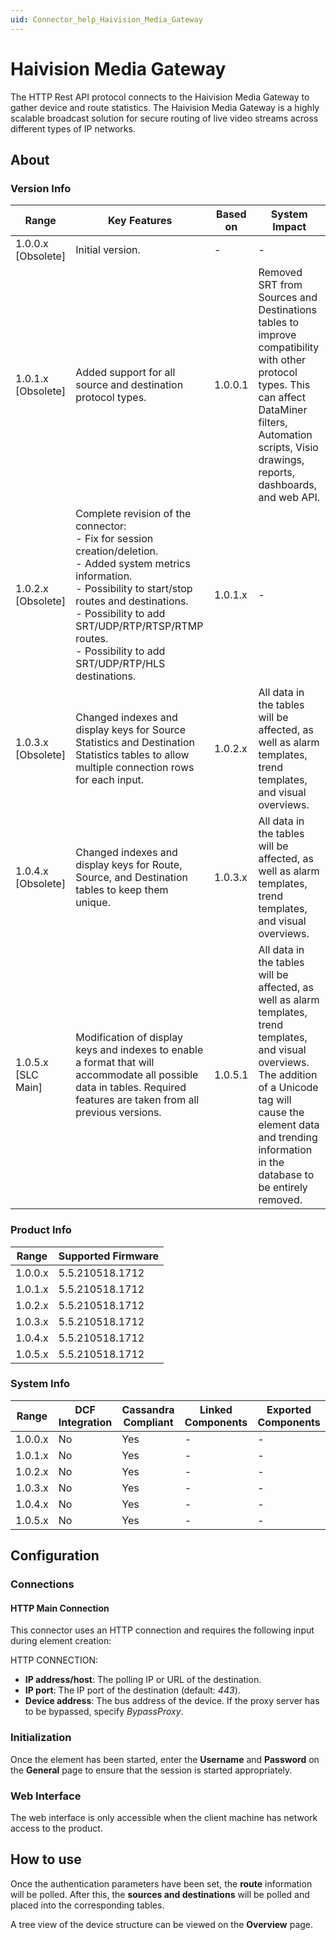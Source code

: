 ```yaml
---
uid: Connector_help_Haivision_Media_Gateway
---
```


# Haivision Media Gateway

The HTTP Rest API protocol connects to the Haivision Media Gateway to gather device and route statistics. The Haivision Media Gateway is a highly scalable broadcast solution for secure routing of live video streams across different types of IP networks.

## About

### Version Info

| Range | Key Features | Based on | System Impact |
|--|--|--|--|
| 1.0.0.x [Obsolete] | Initial version. | - | - |
| 1.0.1.x [Obsolete] | Added support for all source and destination protocol types. | 1.0.0.1 | Removed SRT from Sources and Destinations tables to improve compatibility with other protocol types. This can affect DataMiner filters, Automation scripts, Visio drawings, reports, dashboards, and web API. |
| 1.0.2.x [Obsolete] | Complete revision of the connector: <br>- Fix for session creation/deletion. <br>- Added system metrics information. <br>- Possibility to start/stop routes and destinations. <br>- Possibility to add SRT/UDP/RTP/RTSP/RTMP routes. <br>- Possibility to add SRT/UDP/RTP/HLS destinations. | 1.0.1.x | - |
| 1.0.3.x [Obsolete] | Changed indexes and display keys for Source Statistics and Destination Statistics tables to allow multiple connection rows for each input. | 1.0.2.x | All data in the tables will be affected, as well as alarm templates, trend templates, and visual overviews. |
| 1.0.4.x [Obsolete]  | Changed indexes and display keys for Route, Source, and Destination tables to keep them unique. | 1.0.3.x | All data in the tables will be affected, as well as alarm templates, trend templates, and visual overviews. |
| 1.0.5.x [SLC Main]  | Modification of display keys and indexes to enable a format that will accommodate all possible data in tables. Required features are taken from all previous versions. | 1.0.5.1 | All data in the tables will be affected, as well as alarm templates, trend templates, and visual overviews. The addition of a Unicode tag will cause the element data and trending information in the database to be entirely removed. |

### Product Info

| Range     | Supported Firmware     |
|-----------|------------------------|
| 1.0.0.x   | 5.5.210518.1712        |
| 1.0.1.x   | 5.5.210518.1712        |
| 1.0.2.x   | 5.5.210518.1712        |
| 1.0.3.x   | 5.5.210518.1712        |
| 1.0.4.x   | 5.5.210518.1712        |
| 1.0.5.x   | 5.5.210518.1712        |

### System Info

| Range     | DCF Integration     | Cassandra Compliant     | Linked Components     | Exported Components     |
|-----------|---------------------|-------------------------|-----------------------|-------------------------|
| 1.0.0.x   | No                  | Yes                     | -                     | -                       |
| 1.0.1.x   | No                  | Yes                     | -                     | -                       |
| 1.0.2.x   | No                  | Yes                     | -                     | -                       |
| 1.0.3.x   | No                  | Yes                     | -                     | -                       |
| 1.0.4.x   | No                  | Yes                     | -                     | -                       |
| 1.0.5.x   | No                  | Yes                     | -                     | -                       |

## Configuration

### Connections

#### HTTP Main Connection

This connector uses an HTTP connection and requires the following input during element creation:

HTTP CONNECTION:

- **IP address/host**: The polling IP or URL of the destination.
- **IP port**: The IP port of the destination (default: *443*).
- **Device address**: The bus address of the device. If the proxy server has to be bypassed, specify *BypassProxy*.

### Initialization

Once the element has been started, enter the **Username** and **Password** on the **General** page to ensure that the session is started appropriately.

### Web Interface

The web interface is only accessible when the client machine has network access to the product.

## How to use

Once the authentication parameters have been set, the **route** information will be polled. After this, the **sources and destinations** will be polled and placed into the corresponding tables.

A tree view of the device structure can be viewed on the **Overview** page.
